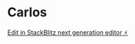 # Carlos

[Edit in StackBlitz next generation editor ⚡️](https://stackblitz.com/~/github.com/gitwhisperer/Carlos)